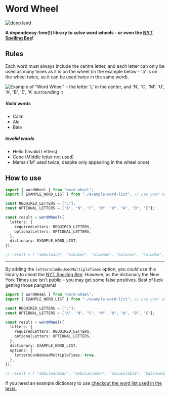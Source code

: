 # Word Wheel

[![deno land](http://img.shields.io/badge/available%20on-deno.land/x-lightgrey.svg?logo=deno&labelColor=black)](https://deno.land/x/word_wheel)

**A dependency-free(!) library to solve word wheels - or even the [NYT Spelling Bee](https://www.nytimes.com/puzzles/spelling-bee)!**

## Rules

Each word must always include the centre letter, and each letter can only be
used as many times as it is on the wheel (in the example below - 'a' is on the
wheel twice, so it can be used twice in the same word).

![Example of "Word Wheel" - the letter 'L' in the center, and 'N', 'C', 'M'. 'U', 'A', 'B', 'E', 'A' surrounding it](https://user-images.githubusercontent.com/3811773/164109266-5f20da21-af02-450d-b8e8-77648703acec.png)

##### Valid words

- Calm
- Ale
- Bale

##### Invalid words

- Hello (Invalid Letters)
- Cane (Middle letter not used)
- Mama ('M' used twice, despite only appearing in the wheel once)

## How to use

```ts
import { wordWheel } from "word-wheel";
import { EXAMPLE_WORD_LIST } from "./example-word-list"; // use your own list of words

const REQUIRED_LETTERS = ["L"];
const OPTIONAL_LETTERS = ["A", "N", "C", "M", "U", "A", "B", "E"];

const result = wordWheel({
  letters: {
    requiredLetters: REQUIRED_LETTERS,
    optionalLetters: OPTIONAL_LETTERS,
  },
  dictionary: EXAMPLE_WORD_LIST,
});

// result = [ "ambulance", "albumen", "alumnae", "balance", "calumba", "canulae", ... ]
```

---

By adding the `lettersCanBeUsedMultipleTimes` option, you _could_ use this
library to cheat the
[NYT Spelling Bee](https://www.nytimes.com/puzzles/spelling-bee). However, as
the dictionary the New York Times use isn't public - you may get some false
positives. Best of luck getting those pangrams!

```ts
import { wordWheel } from "word-wheel";
import { EXAMPLE_WORD_LIST } from "./example-word-list"; // use your own list of words

const REQUIRED_LETTERS = ["L"];
const OPTIONAL_LETTERS = ["A", "N", "C", "M", "U", "A", "B", "E"];

const result = wordWheel({
  letters: {
    requiredLetters: REQUIRED_LETTERS,
    optionalLetters: OPTIONAL_LETTERS,
  },
  dictionary: EXAMPLE_WORD_LIST,
  options: {
    lettersCanBeUsedMultipleTimes: true,
  },
});

// result = [ "ambulanceman", "ambulancemen", "accumulable", "balanceable", "cancellable", "unblameable", ... ]
```

If you need an example dictionary to use
[checkout the word list used in the tests.](https://raw.githubusercontent.com/pxlprfct/word_wheel/main/test/example-word-list.ts)
